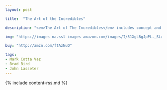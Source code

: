 ```yaml
---
layout: post

title:  "The Art of the Incredibles"

description: "<em>The Art of The Incredibles</em> includes concept and character sketches, storyboards and lighting studies, and invites readers into the elaborate creative process of animation through interviews with all the key players at Pixar."

img: "https://images-na.ssl-images-amazon.com/images/I/51XgL8gJpPL._SL480_.jpg"

buy: "http://amzn.com/ftAzNuO"

tags:
- Mark Cotta Vaz
- Brad Bird
- John Lasseter
---
```


{% include content-rss.md %}